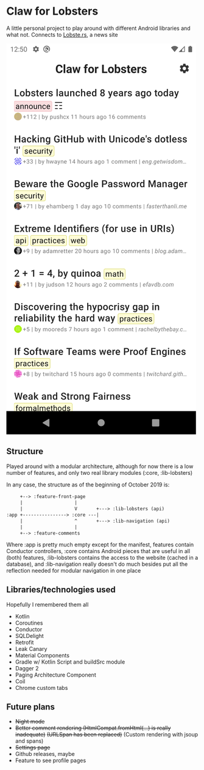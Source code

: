 # Claw for Lobsters

A little personal project to play around with different Android libraries
and what not.  Connects to [Lobste.rs](https://lobste.rs), a news site

![Image of front page on 4. July 2020](img/front_page.png)

## Structure

Played around with a modular architecture, although for now there is a
low number of features, and only two real library modules (:core, :lib-lobsters)

In any case, the structure as of the beginning of October 2019 is:

```
     +--> :feature-front-page
     |                   |
     |                   V       +---> :lib-lobsters (api)
:app +----------------> :core ---|
     |                   ^       +---> :lib-navigation (api)
     |                   |       
     +--> :feature-comments
```

Where :app is pretty much empty except for the manifest,
features contain Conductor controllers, :core contains
Android pieces that are useful in all (both) features,
:lib-lobsters contains the access to the website
(cached in a database), and :lib-navigation really doesn't
do much besides put all the reflection needed for modular
navigation in one place

## Libraries/technologies used

Hopefully I remembered them all

- Kotlin
- Coroutines
- Conductor
- SQLDelight
- Retrofit
- Leak Canary
- Material Components
- Gradle w/ Kotlin Script and buildSrc module
- Dagger 2
- Paging Architecture Component
- Coil
- Chrome custom tabs

## Future plans

- ~~Night mode~~
- ~~Better comment rendering (HtmlCompat.fromHtml(...) is really inadequate)~~
  ~~(URLSpan has been replaced)~~ (Custom rendering with jsoup and spans)
- ~~Settings page~~
- Github releases, maybe
- Feature to see profile pages

